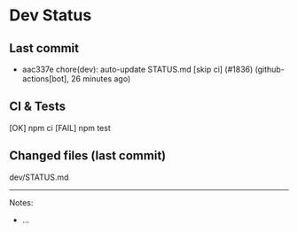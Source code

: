 # Dev Status

## Last commit
- aac337e chore(dev): auto-update STATUS.md [skip ci] (#1836) (github-actions[bot], 26 minutes ago)
## CI & Tests
[OK] npm ci
[FAIL] npm test

## Changed files (last commit)
dev/STATUS.md

---
Notes:
- ...
